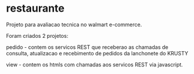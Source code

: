 restaurante
===========
Projeto para avaliacao tecnica no walmart e-commerce.

Foram criados 2 projetos:

pedido - contem os servicos REST que receberao as chamadas de consulta, atualizacao e recebimento de pedidos da lanchonete do KRUSTY

view - contem os htmls com chamadas aos servicos REST via javascript.

